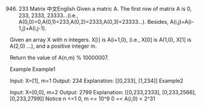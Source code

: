 946. 233 Matrix
中文English
Given a matric A. The first row of matrix A is 0, 233, 2333, 23333...(i.e., A(0,0)=0,A(0,1)=233,A(0,2)=2333,A(0,3)=23333...). Besides, A(i,j)=A(i-1,j)+A(i,j-1).

Given an array X with n integers. X[i] is A(i+1,0), (i.e., X[0] is A(1,0), X[1] is A(2,0) ...), and a positive integer m.

Return the value of A(n,m) % 10000007.

Example
Example1

Input: X=[1], m=1
Output: 234
Explanation:
[[0,233],
 [1,234]]
Example2

Input: X=[0,0], m=2
Output: 2799
Explanation:
[[0,233,2333],
 [0,233,2566],
 [0,233,2799]]
Notice
n <=1 0, m <= 10^9
0 =< A(i,0) < 2^31


